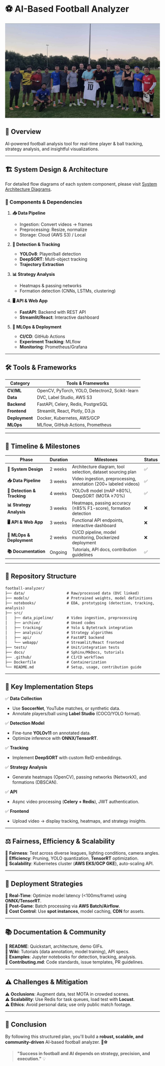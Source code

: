 # ⚽ AI-Based Football Analyzer

![Football Analysis](images/D78C301A-A149-4957-8C3D-3C1A17404ECD.jpg)

## 📌 Overview

AI-powered football analysis tool for real-time player & ball tracking, strategy analysis, and insightful visualizations.

---

## 🏗️ System Design & Architecture

For detailed flow diagrams of each system component, please visit [System Architecture Diagrams](ARCHITECTURE.md).

### 🔹 Components & Dependencies

1. **📥 Data Pipeline**
   - Ingestion: Convert videos → frames
   - Preprocessing: Resize, normalize
   - Storage: Cloud (AWS S3) / Local

2. **🎯 Detection & Tracking**
   - **YOLOv8**: Player/ball detection
   - **DeepSORT**: Multi-object tracking
   - **Trajectory Extraction**

3. **📊 Strategy Analysis**
   - Heatmaps & passing networks
   - Formation detection (CNNs, LSTMs, clustering)

4. **🖥️ API & Web App**
   - **FastAPI**: Backend with REST API
   - **Streamlit/React**: Interactive dashboard

5. **🔧 MLOps & Deployment**
   - **CI/CD**: GitHub Actions
   - **Experiment Tracking**: MLflow
   - **Monitoring**: Prometheus/Grafana

---

## 🛠️ Tools & Frameworks

| Category       | Tools & Frameworks |
|---------------|------------------|
| **CV/ML**     | OpenCV, PyTorch, YOLO, Detectron2, Scikit-learn |
| **Data**      | DVC, Label Studio, AWS S3 |
| **Backend**   | FastAPI, Celery, Redis, PostgreSQL |
| **Frontend**  | Streamlit, React, Plotly, D3.js |
| **Deployment**| Docker, Kubernetes, AWS/GCP |
| **MLOps**     | MLflow, GitHub Actions, Prometheus |

---

## 📅 Timeline & Milestones

| **Phase** | **Duration** | **Milestones** | **Status** |
|----------|------------|-----------------|------------|
| **📌 System Design** | 2 weeks | Architecture diagram, tool selection, dataset sourcing plan | ✅ |
| **📥 Data Pipeline** | 3 weeks | Video ingestion, preprocessing, annotation (200+ labeled videos) | ✅ |
| **🎯 Detection & Tracking** | 4 weeks | YOLOv8 model (mAP ≥80%), DeepSORT (MOTA ≥70%) | ✅ |
| **📊 Strategy Analysis** | 3 weeks | Heatmaps, passing accuracy (≥85% F1-score), formation detection | ❌ |
| **🖥️ API & Web App** | 3 weeks | Functional API endpoints, interactive dashboard | ❌ |
| **🚀 MLOps & Deployment** | 2 weeks | CI/CD pipeline, model monitoring, Dockerized deployment | ❌ |
| **📚 Documentation** | Ongoing | Tutorials, API docs, contribution guidelines | ✅ |


---

## 📁 Repository Structure

```
football-analyzer/
├── data/                   # Raw/processed data (DVC linked)
├── models/                 # Pretrained weights, model definitions
├── notebooks/              # EDA, prototyping (detection, tracking, analysis)
├── src/
│   ├── data_pipeline/      # Video ingestion, preprocessing
│   ├── archive/            # Unsed codes
│   ├── tracking/           # Yolo & Bytetrack integration
│   ├── analysis/           # Strategy algorithms
│   ├── api/                # FastAPI backend
│   └── webapp/             # Streamlit/React frontend
├── tests/                  # Unit/integration tests
├── docs/                   # Sphinx/MkDocs, tutorials
├── .github/                # CI/CD workflows
├── Dockerfile              # Containerization
└── README.md               # Setup, usage, contribution guide
```

---

## 🔑 Key Implementation Steps

✅ **Data Collection**
   - Use **SoccerNet**, YouTube matches, or synthetic data.
   - Annotate players/ball using **Label Studio** (COCO/YOLO format).

✅ **Detection Model**
   - Fine-tune **YOLOv11** on annotated data.
   - Optimize inference with **ONNX/TensorRT**.

✅ **Tracking**
   - Implement **DeepSORT** with custom ReID embeddings.

✅ **Strategy Analysis**
   - Generate heatmaps (OpenCV), passing networks (NetworkX), and formations (DBSCAN).

✅ **API**
   - Async video processing (**Celery + Redis**), JWT authentication.

✅ **Frontend**
   - Upload video → display tracking, heatmaps, and strategy insights.

---

## ⚖️ Fairness, Efficiency & Scalability

🔹 **Fairness**: Test across diverse leagues, lighting conditions, camera angles.  
🔹 **Efficiency**: Pruning, YOLO quantization, **TensorRT** optimization.  
🔹 **Scalability**: Kubernetes cluster (**AWS EKS/GCP GKE**), auto-scaling API.  

---

## 🚀 Deployment Strategies

📌 **Real-Time**: Optimize model latency (<100ms/frame) using **ONNX/TensorRT**.  
📌 **Post-Game**: Batch processing via **AWS Batch/Airflow**.  
📌 **Cost Control**: Use **spot instances**, model caching, **CDN** for assets.  

---

## 📚 Documentation & Community

📌 **README**: Quickstart, architecture, demo GIFs.  
📌 **Wiki**: Tutorials (data annotation, model training), API specs.  
📌 **Examples**: Jupyter notebooks for detection, tracking, analysis.  
📌 **Contributing.md**: Code standards, issue templates, PR guidelines.  

---

## ⚠️ Challenges & Mitigation

⚠️ **Occlusions**: Augment data, test MOTA in crowded scenes.  
⚠️ **Scalability**: Use Redis for task queues, load test with **Locust**.  
⚠️ **Ethics**: Avoid personal data; use only public match footage.  

---

## 🎯 Conclusion

By following this structured plan, you'll build a **robust, scalable, and community-driven** AI-based football analyzer. 🚀⚽

> **"Success in football and AI depends on strategy, precision, and execution."** 💡

